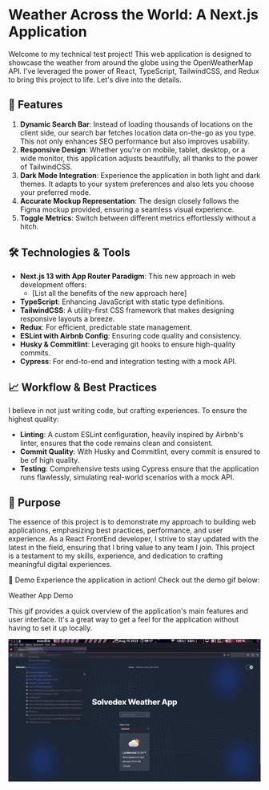 # Weather Across the World: A Next.js Application

Welcome to my technical test project! This web application is designed to showcase the weather from around the globe using the OpenWeatherMap API. I've leveraged the power of React, TypeScript, TailwindCSS, and Redux to bring this project to life. Let's dive into the details.

## 🚀 Features

1. **Dynamic Search Bar**: Instead of loading thousands of locations on the client side, our search bar fetches location data on-the-go as you type. This not only enhances SEO performance but also improves usability.
2. **Responsive Design**: Whether you're on mobile, tablet, desktop, or a wide monitor, this application adjusts beautifully, all thanks to the power of TailwindCSS.
3. **Dark Mode Integration**: Experience the application in both light and dark themes. It adapts to your system preferences and also lets you choose your preferred mode.
4. **Accurate Mockup Representation**: The design closely follows the Figma mockup provided, ensuring a seamless visual experience.
5. **Toggle Metrics**: Switch between different metrics effortlessly without a hitch.

## 🛠️ Technologies & Tools

- **Next.js 13 with App Router Paradigm**: This new approach in web development offers:
  - [List all the benefits of the new approach here]
- **TypeScript**: Enhancing JavaScript with static type definitions.
- **TailwindCSS**: A utility-first CSS framework that makes designing responsive layouts a breeze.
- **Redux**: For efficient, predictable state management.
- **ESLint with Airbnb Config**: Ensuring code quality and consistency.
- **Husky & Commitlint**: Leveraging git hooks to ensure high-quality commits.
- **Cypress**: For end-to-end and integration testing with a mock API.

## 📈 Workflow & Best Practices

I believe in not just writing code, but crafting experiences. To ensure the highest quality:

- **Linting**: A custom ESLint configuration, heavily inspired by Airbnb's linter, ensures that the code remains clean and consistent.
- **Commit Quality**: With Husky and Commitlint, every commit is ensured to be of high quality.
- **Testing**: Comprehensive tests using Cypress ensure that the application runs flawlessly, simulating real-world scenarios with a mock API.

## 🎯 Purpose

The essence of this project is to demonstrate my approach to building web applications, emphasizing best practices, performance, and user experience. As a React FrontEnd developer, I strive to stay updated with the latest in the field, ensuring that I bring value to any team I join. This project is a testament to my skills, experience, and dedication to crafting meaningful digital experiences.

🎥 Demo
Experience the application in action! Check out the demo gif below:

Weather App Demo

This gif provides a quick overview of the application's main features and user interface. It's a great way to get a feel for the application without having to set it up locally.

![Demo WeatherApp](./docs/demo.gif)

